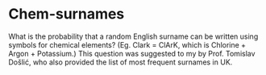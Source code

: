 # Chem-surnames

What is the probability that a random English surname can be written using symbols for chemical elements? (Eg. Clark = ClArK, which is Chlorine + Argon + Potassium.)
This question was suggested to my by Prof. Tomislav Došlić, who also provided the list of most frequent surnames in UK.
